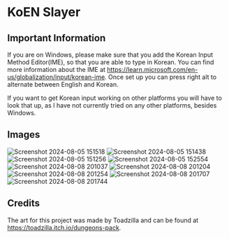 # KoEN Slayer

## Important Information
If you are on Windows, please make sure that you add the Korean Input Method Editor(IME), so that you are able to type in Korean. You can find more information about the IME at https://learn.microsoft.com/en-us/globalization/input/korean-ime. Once set up you can press right alt to alternate between English and Korean.

If you want to get Korean input working on other platforms you will have to look that up, as I have not currently tried on any other platforms, besides Windows.

## Images
![Screenshot 2024-08-05 151518](https://github.com/user-attachments/assets/fea69ff4-03de-4784-ac4e-c5372e9dca9c)
![Screenshot 2024-08-05 151438](https://github.com/user-attachments/assets/68d12e7a-4e1f-4e26-ae2e-b3b66c263bbd)
![Screenshot 2024-08-05 151256](https://github.com/user-attachments/assets/971f1703-3654-411b-a10e-b5db3acecf42)
![Screenshot 2024-08-05 152554](https://github.com/user-attachments/assets/5b997604-1d64-44a8-9c01-8c70d5ee6c5c)
![Screenshot 2024-08-08 201037](https://github.com/user-attachments/assets/107f8474-0372-47bb-84a0-6eabaff2d06a)
![Screenshot 2024-08-08 201204](https://github.com/user-attachments/assets/08f0509b-99db-41a9-9ced-c4ba492fb9e4)
![Screenshot 2024-08-08 201254](https://github.com/user-attachments/assets/5d55f834-7499-4fc9-80f4-7af87af16174)
![Screenshot 2024-08-08 201707](https://github.com/user-attachments/assets/765f79e7-24f2-4248-a69a-e66dc873f09a)
![Screenshot 2024-08-08 201744](https://github.com/user-attachments/assets/1440442b-40f4-4a61-a967-555a6c2a63a8)

## Credits
The art for this project was made by Toadzilla and can be found at https://toadzilla.itch.io/dungeons-pack.
